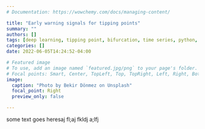 ```yaml
---
# Documentation: https://wowchemy.com/docs/managing-content/

title: "Early warning signals for tipping points"
summary: ""
authors: []
tags: [deep learning, tipping point, bifurcation, time series, python, tensorflow]
categories: []
date: 2022-06-05T14:24:52-04:00

# Featured image
# To use, add an image named `featured.jpg/png` to your page's folder.
# Focal points: Smart, Center, TopLeft, Top, TopRight, Left, Right, BottomLeft, Bottom, BottomRight.
image:
  caption: "Photo by Bekir Dönmez on Unsplash"
  focal_point: Right
  preview_only: false

---
```


some text goes heresaj fl;aj fkldj a;lfj 













